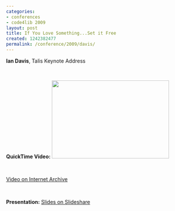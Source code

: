 ```yaml
---
categories:
- conferences
- code4lib 2009
layout: post
title: If You Love Something...Set it Free
created: 1242382477
permalink: /conference/2009/davis/
---
```

<strong>Ian Davis</strong>, Talis
Keynote Address

<p>&nbsp;</p>
<strong>QuickTime Video:</strong>
<a href="http://dl.lib.brown.edu/code4lib/davis.html" target="_blank">
<img src="http://dl.lib.brown.edu/code4lib//24_davis.jpg" border="0" width="320" height="213"></a>

<p>&nbsp;</p>

<a href="http://www.archive.org/details/Code4lib2009KeynoteAddressIanDavis">Video on Internet Archive</a>

<p>&nbsp;</p>

<strong>Presentation:</strong>
<a href="http://www.slideshare.net/iandavis/code4lib2009-keynote-1073812" target="_blank">Slides on Slideshare</a>





